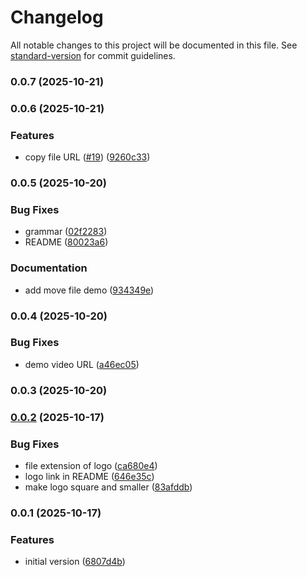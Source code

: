 # Changelog

All notable changes to this project will be documented in this file. See [standard-version](https://github.com/conventional-changelog/standard-version) for commit guidelines.

### 0.0.7 (2025-10-21)

### 0.0.6 (2025-10-21)


### Features

* copy file URL ([#19](https://github.com/nicebucket-org/nicebucket/issues/19)) ([9260c33](https://github.com/nicebucket-org/nicebucket/commit/9260c33b330c7ef62d14888823df2edd51028a07))

### 0.0.5 (2025-10-20)

### Bug Fixes

- grammar ([02f2283](https://github.com/nicebucket-org/nicebucket/commit/02f22835570a95d19c998543e19552c64374ecff))
- README ([80023a6](https://github.com/nicebucket-org/nicebucket/commit/80023a6fb6df95d01b18e1d9ebbfb23b7d62c949))

### Documentation

- add move file demo ([934349e](https://github.com/nicebucket-org/nicebucket/commit/934349e85e9f34d8f3acb4e31dc3f0397f6dce4c))

### 0.0.4 (2025-10-20)

### Bug Fixes

- demo video URL ([a46ec05](https://github.com/nicebucket-org/nicebucket/commit/a46ec0503b4c41a937987996055e402422d383b5))

### 0.0.3 (2025-10-20)

### [0.0.2](https://github.com/nicebucket-org/nicebucket/compare/6220861...a6cee90) (2025-10-17)

### Bug Fixes

- file extension of logo ([ca680e4](https://github.com/nicebucket-org/nicebucket/commit/ca680e4))
- logo link in README ([646e35c](https://github.com/nicebucket-org/nicebucket/commit/646e35c))
- make logo square and smaller ([83afddb](https://github.com/nicebucket-org/nicebucket/commit/83afddb))

### 0.0.1 (2025-10-17)

### Features

- initial version ([6807d4b](https://github.com/nicebucket-org/nicebucket/commit/6807d4b))
